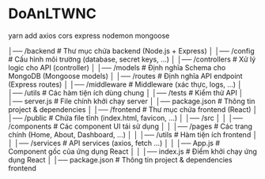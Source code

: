 
# DoAnLTWNC
yarn add axios cors express nodemon mongoose


│── /backend                # Thư mục chứa backend (Node.js + Express)
│   │── /config             # Cấu hình môi trường (database, secret keys, ...)
│   │── /controllers        # Xử lý logic cho API (controller)
│   │── /models             # Định nghĩa Schema cho MongoDB (Mongoose models)
│   │── /routes             # Định nghĩa API endpoint (Express routes)
│   │── /middleware         # Middleware (xác thực, logs, ...)
│   │── /utils              # Các hàm tiện ích dùng chung
│   │── /tests              # Kiểm thử API
│   │── server.js           # File chính khởi chạy server
│   │── package.json        # Thông tin project & dependencies
│
│── /frontend               # Thư mục chứa frontend (React)
│   │── /public             # Chứa file tĩnh (index.html, favicon, ...)
│   │── /src
│   │   │── /components     # Các component UI tái sử dụng
│   │   │── /pages          # Các trang chính (Home, About, Dashboard, ...)
│   │   │── /utils          # Hàm tiện ích frontend
│   │   │── /services       # API services (axios, fetch ...)
│   │   │── App.js          # Component gốc của ứng dụng React
│   │   │── index.js        # Điểm khởi chạy ứng dụng React
│   │── package.json        # Thông tin project & dependencies frontend

